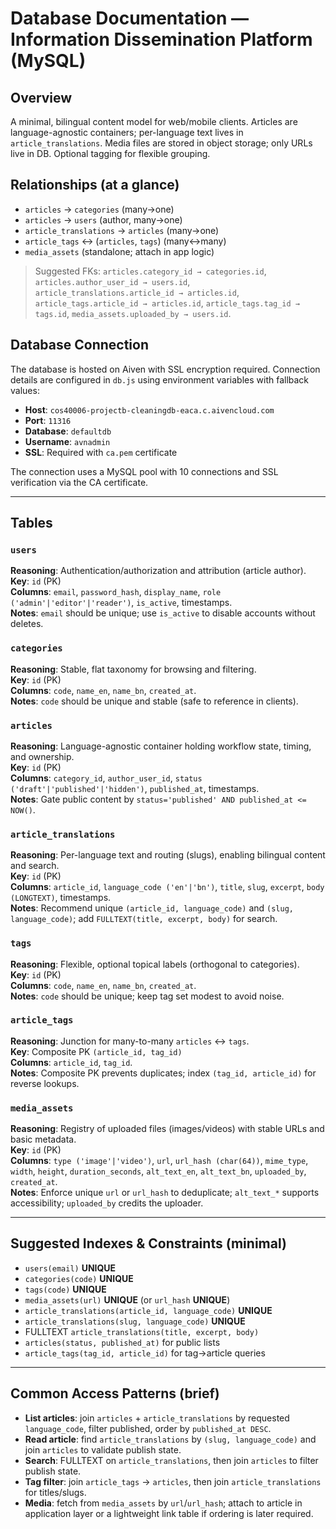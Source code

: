 # Database Documentation — Information Dissemination Platform (MySQL)

## Overview
A minimal, bilingual content model for web/mobile clients. Articles are language-agnostic containers; per-language text lives in `article_translations`. Media files are stored in object storage; only URLs live in DB. Optional tagging for flexible grouping.

## Relationships (at a glance)
- `articles` → `categories` (many→one)
- `articles` → `users` (author, many→one)
- `article_translations` → `articles` (many→one)
- `article_tags` ↔ (`articles`, `tags`) (many↔many)
- `media_assets` (standalone; attach in app logic)
  
> Suggested FKs:
> `articles.category_id → categories.id`, `articles.author_user_id → users.id`,
> `article_translations.article_id → articles.id`,
> `article_tags.article_id → articles.id`, `article_tags.tag_id → tags.id`,
> `media_assets.uploaded_by → users.id`.

## Database Connection
The database is hosted on Aiven with SSL encryption required. Connection details are configured in `db.js` using environment variables with fallback values:

- **Host**: `cos40006-projectb-cleaningdb-eaca.c.aivencloud.com`
- **Port**: `11316`
- **Database**: `defaultdb`
- **Username**: `avnadmin`
- **SSL**: Required with `ca.pem` certificate

The connection uses a MySQL pool with 10 connections and SSL verification via the CA certificate.

---

## Tables

### `users`
**Reasoning**: Authentication/authorization and attribution (article author).  
**Key**: `id` (PK)  
**Columns**: `email`, `password_hash`, `display_name`, `role ('admin'|'editor'|'reader')`, `is_active`, timestamps.  
**Notes**: `email` should be unique; use `is_active` to disable accounts without deletes.

### `categories`
**Reasoning**: Stable, flat taxonomy for browsing and filtering.  
**Key**: `id` (PK)  
**Columns**: `code`, `name_en`, `name_bn`, `created_at`.  
**Notes**: `code` should be unique and stable (safe to reference in clients).

### `articles`
**Reasoning**: Language-agnostic container holding workflow state, timing, and ownership.  
**Key**: `id` (PK)  
**Columns**: `category_id`, `author_user_id`, `status ('draft'|'published'|'hidden')`, `published_at`, timestamps.  
**Notes**: Gate public content by `status='published' AND published_at <= NOW()`.

### `article_translations`
**Reasoning**: Per-language text and routing (slugs), enabling bilingual content and search.  
**Key**: `id` (PK)  
**Columns**: `article_id`, `language_code ('en'|'bn')`, `title`, `slug`, `excerpt`, `body (LONGTEXT)`, timestamps.  
**Notes**: Recommend unique `(article_id, language_code)` and `(slug, language_code)`; add `FULLTEXT(title, excerpt, body)` for search.

### `tags`
**Reasoning**: Flexible, optional topical labels (orthogonal to categories).  
**Key**: `id` (PK)  
**Columns**: `code`, `name_en`, `name_bn`, `created_at`.  
**Notes**: `code` should be unique; keep tag set modest to avoid noise.

### `article_tags`
**Reasoning**: Junction for many-to-many `articles` ↔ `tags`.  
**Key**: Composite PK `(article_id, tag_id)`  
**Columns**: `article_id`, `tag_id`.  
**Notes**: Composite PK prevents duplicates; index `(tag_id, article_id)` for reverse lookups.

### `media_assets`
**Reasoning**: Registry of uploaded files (images/videos) with stable URLs and basic metadata.  
**Key**: `id` (PK)  
**Columns**: `type ('image'|'video')`, `url`, `url_hash (char(64))`, `mime_type`, `width`, `height`, `duration_seconds`, `alt_text_en`, `alt_text_bn`, `uploaded_by`, `created_at`.  
**Notes**: Enforce unique `url` or `url_hash` to deduplicate; `alt_text_*` supports accessibility; `uploaded_by` credits the uploader.

---

## Suggested Indexes & Constraints (minimal)
- `users(email)` **UNIQUE**
- `categories(code)` **UNIQUE**
- `tags(code)` **UNIQUE**
- `media_assets(url)` **UNIQUE** (or `url_hash` **UNIQUE**)
- `article_translations(article_id, language_code)` **UNIQUE**
- `article_translations(slug, language_code)` **UNIQUE**
- FULLTEXT `article_translations(title, excerpt, body)`
- `articles(status, published_at)` for public lists
- `article_tags(tag_id, article_id)` for tag→article queries

---

## Common Access Patterns (brief)
- **List articles**: join `articles` + `article_translations` by requested `language_code`, filter published, order by `published_at DESC`.
- **Read article**: find `article_translations` by `(slug, language_code)` and join `articles` to validate publish state.
- **Search**: FULLTEXT on `article_translations`, then join `articles` to filter publish state.
- **Tag filter**: join `article_tags` → `articles`, then join `article_translations` for titles/slugs.
- **Media**: fetch from `media_assets` by `url`/`url_hash`; attach to article in application layer or a lightweight link table if ordering is later required.
